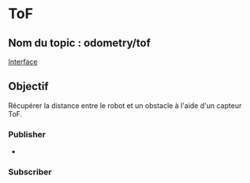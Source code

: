 ﻿# ToF

## Nom du topic : **odometry/tof**
[Interface](OdometryToF-Topic-Interface.md)

## Objectif
Récupérer la distance entre le robot et un obstacle à l'aide d'un capteur ToF.

### Publisher
- [](PCB-Odo-Interface-Node.md)

### Subscriber
